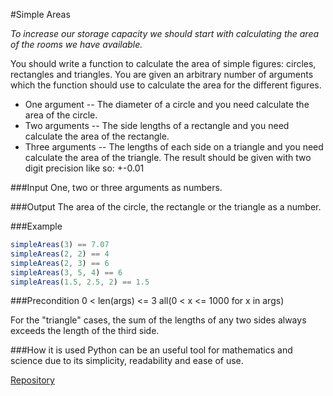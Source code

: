 #Simple Areas

*To increase our storage capacity we should start with calculating the area of the rooms we have available.*

You should write a function to calculate the area of simple figures: circles, rectangles and triangles. You are given an arbitrary number of arguments which the function should use to calculate the area for the different figures.

* One argument -- The diameter of a circle and you need calculate the area of the circle.
* Two arguments -- The side lengths of a rectangle and you need calculate the area of the rectangle.
* Three arguments -- The lengths of each side on a triangle and you need calculate the area of the triangle.
The result should be given with two digit precision like so: +-0.01

###Input
One, two or three arguments as numbers.

###Output
The area of the circle, the rectangle or the triangle as a number.

###Example
```javascript
simpleAreas(3) == 7.07
simpleAreas(2, 2) == 4
simpleAreas(2, 3) == 6
simpleAreas(3, 5, 4) == 6
simpleAreas(1.5, 2.5, 2) == 1.5
```

###Precondition
	0 < len(args) <= 3
	all(0 < x <= 1000 for x in args)

For the "triangle" cases, the sum of the lengths of any two sides always exceeds the length of the third side.

###How it is used
Python can be an useful tool for mathematics and science due to its simplicity, readability and ease of use.

[Repository](https://github.com/Checkio-Game-Missions/checkio-empire-simple-areas.git)
